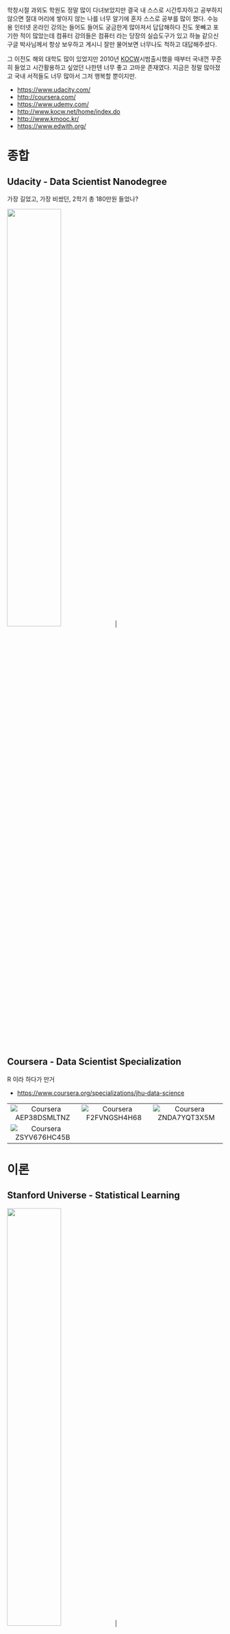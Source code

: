 

학창시절 과외도 학원도 정말 많이 다녀보았지만 결국 내 스스로 시간투자하고 공부하지 않으면 절대 머리에 쌓아지 않는 나를 너무 알기에 혼자 스스로 공부를 많이 했다. 수능용 인터넷 온라인 강의는 들어도 들어도 궁금한게 많아져서 답답해하다 진도 못빼고 포기한 적이 많았는데 컴퓨터 강의들은 컴퓨터 라는 당장의 실습도구가 있고 하늘 같으신 구글 박사님께서 항상 보우하고 계시니 잘만 물어보면 너무나도 척하고 대답해주셨다.

그 이전도 해외 대학도 많이 있었지만 2010년 [KOCW](http://www.kocw.net/home/index.do)시범출시했을 때부터 국내껀 꾸준히 들었고 시간활용하고 싶었던 나한텐 너무 좋고 고마운 존재였다. 지금은 정말 많아졌고 국내 서적들도 너무 많아서 그저 행복할 뿐이지만.

* https://www.udacity.com/
* http://coursera.com/
* https://www.udemy.com/
* http://www.kocw.net/home/index.do
* http://www.kmooc.kr/
* https://www.edwith.org/

<!-- 
대학교 전자공학 재학생이 이 언어 저 언어 공부하면서 matlab으로 시뮬레이션하고, C로 임베디드 포팅하다가 확률통계 쪽 라이브러리가 쉽고 빨리 잘 되어 있다고 하길래 접해본게 R, Python 독학이었다.

R은 뭐랄까..가장 먼저 해본거였고 C 하다가 해보니 간단하고 시각화도 재밌고 뭔가 변하는게 신기했는데 쉽게 까먹었다. 잘 안썼다는 얘기겠지? Python은 R에 비해 더 쉬웠고 잊어먹을 필요 없이 간단한 구조에.. 꼭 나중에제대로 공부해야지! 하면서 훑어보고 넘어갔던거 같다.

||||
|:---:|:---:|:---:|
||||
||||
||||
||||
||||
-->



# 종합

## Udacity - Data Scientist Nanodegree

가장 길었고, 가장 비쌌던, 2학기 총 180만원 들었나?

<img src="https://user-images.githubusercontent.com/8021479/113226677-b2294e80-92cb-11eb-9a2b-e76c7e29fd52.jpg" width="50%" height="50%">|




## Coursera - Data Scientist Specialization

R 이라 하다가 만거
* https://www.coursera.org/specializations/jhu-data-science

||||
|:---:|:---:|:---:|
|![Coursera AEP38DSMLTNZ](https://user-images.githubusercontent.com/8021479/113226477-4810a980-92cb-11eb-8feb-732b91c9d62e.jpg)|![Coursera F2FVNGSH4H68](https://user-images.githubusercontent.com/8021479/113226479-4941d680-92cb-11eb-9488-2637a7a46e59.jpg)|![Coursera ZNDA7YQT3X5M](https://user-images.githubusercontent.com/8021479/113226482-4941d680-92cb-11eb-865c-71e0fc8634ed.jpg)|
|![Coursera ZSYV676HC45B](https://user-images.githubusercontent.com/8021479/113226483-49da6d00-92cb-11eb-9720-a78ebdd287cd.jpg)|||


# 이론

## Stanford Universe - Statistical Learning

<img src="https://user-images.githubusercontent.com/8021479/113226673-b05f8b00-92cb-11eb-8f48-55f79ff38fc8.jpg" width="50%" height="50%">|

## Coursera - Mathmatics For Machine Learning Specialization

<img src="https://user-images.githubusercontent.com/8021479/113226594-89a15480-92cb-11eb-9564-d5bbd6bee6c9.jpg" width="50%" height="50%">|

||||
|:---:|:---:|:---:|
|![Coursera 7YHLN5C2Z8Y7](https://user-images.githubusercontent.com/8021479/113226544-6f677680-92cb-11eb-8835-9cb12dbb719e.jpg)|![Coursera TCEGYB8NYKBA](https://user-images.githubusercontent.com/8021479/113226545-7098a380-92cb-11eb-9f16-57786f0aa719.jpg)|![Coursera VY3MJDK3M5ZP](https://user-images.githubusercontent.com/8021479/113226547-71313a00-92cb-11eb-9d2e-c4d6cdc91154.jpg)|



## Coursera - Data Structures And Algorithms Specialization

<img src="https://user-images.githubusercontent.com/8021479/113226597-8b6b1800-92cb-11eb-8f40-2f59ec5b39b9.jpg" width="50%" height="50%">|

||||
|:---:|:---:|:---:|
|![Coursera 94DAYHUFRFJ5](https://user-images.githubusercontent.com/8021479/113226514-61195a80-92cb-11eb-91b6-3f0c79af2ecf.jpg)|![Coursera LS3YCKLKTNUU](https://user-images.githubusercontent.com/8021479/113226515-61b1f100-92cb-11eb-98f1-c3ad64eb8453.jpg)|![Coursera QCX5M9NXT3SX](https://user-images.githubusercontent.com/8021479/113226516-624a8780-92cb-11eb-9c07-e9d67ba07f4e.jpg)|
|![Coursera TKFKD7VD7QYB](https://user-images.githubusercontent.com/8021479/113226517-62e31e00-92cb-11eb-9b84-f6667f20ef81.jpg)|![Coursera ZBJCXDW5YKF9](https://user-images.githubusercontent.com/8021479/113226519-62e31e00-92cb-11eb-8f85-299828d53998.jpg)|![Coursera ZG8FCL4SWQNL](https://user-images.githubusercontent.com/8021479/113226520-637bb480-92cb-11eb-8fa4-bd94220e9aa8.jpg)|

# 언어 
## Coursera - Python For Everybody Specialization

너무 재밌게 했었던, 현재는 척 교수님이 인기가 많아져서 네이버 edwith로 번역되어 넘어와 있고 자격증도 준다고 함

<img src="https://user-images.githubusercontent.com/8021479/113226596-8ad28180-92cb-11eb-8553-17aa784dc7bb.jpg" width="50%" height="50%">|

||||
|:---:|:---:|:---:|
|![Coursera B6XG4AHWYQUR](https://user-images.githubusercontent.com/8021479/113226563-7c846580-92cb-11eb-8d0f-0f311d534fc8.jpg)|![Coursera B6XG4AHWYQUR](https://user-images.githubusercontent.com/8021479/113226563-7c846580-92cb-11eb-8d0f-0f311d534fc8.jpg)|![Coursera CBJUQ93DR7CZ](https://user-images.githubusercontent.com/8021479/113226565-7db59280-92cb-11eb-83bb-173a6ca4cfce.jpg)|
|![Coursera NA54M489KAAG](https://user-images.githubusercontent.com/8021479/113226568-7db59280-92cb-11eb-902f-d696f4ec3f4e.jpg)|![Coursera P9ZU7BAGU2UR](https://user-images.githubusercontent.com/8021479/113226569-7e4e2900-92cb-11eb-8bde-4b74cf57bdbf.jpg)|![Coursera VNTDCG84HUEK](https://user-images.githubusercontent.com/8021479/113226570-7ee6bf80-92cb-11eb-9c13-8cfc82594ea6.jpg)|


# 오프라인 강의
## 컴퓨터 과학

대전 카이스트 옆 KISTI에서 진행한 슈퍼컴퓨터 활용과정

||||
|:---:|:---:|:---:|
|![5호기 슈퍼컴퓨터 활용](https://user-images.githubusercontent.com/8021479/113226616-99b93400-92cb-11eb-867f-1ac4b28ab6fd.jpg)|![0321-0321-MPI 프로그래밍(고급)](https://user-images.githubusercontent.com/8021479/113226618-9a51ca80-92cb-11eb-933a-e80758a083e1.jpg)|![0322-0322-하이브리드 프로그래밍](https://user-images.githubusercontent.com/8021479/113226619-9aea6100-92cb-11eb-8a93-5078d96931ff.jpg)|
|![0401-파이썬](https://user-images.githubusercontent.com/8021479/113226621-9b82f780-92cb-11eb-9e51-1a6097aff1f3.jpg)|![0402-0403-성능최적화 벡터화](https://user-images.githubusercontent.com/8021479/113226622-9b82f780-92cb-11eb-9f82-226195b4b8ef.jpg)|![0404-수치해석라이브러리](https://user-images.githubusercontent.com/8021479/113226623-9c1b8e00-92cb-11eb-8a02-03c75aabb521.jpg)|
|![Fortran](https://user-images.githubusercontent.com/8021479/113226625-9cb42480-92cb-11eb-9852-2dc9275bf26c.jpg)|![리눅스 (Linux)](https://user-images.githubusercontent.com/8021479/113226626-9cb42480-92cb-11eb-98ef-21eed1b65e58.jpg)|![MPI 프로그래밍(초급)](https://user-images.githubusercontent.com/8021479/113226628-9d4cbb00-92cb-11eb-96da-5cca5ed74f4e.jpg)|
|![OpenMP 프로그래밍(초급)](https://user-images.githubusercontent.com/8021479/113226630-9de55180-92cb-11eb-9402-881d22224066.jpg)|![병렬 프로그래밍(Parallel Programming)](https://user-images.githubusercontent.com/8021479/113226631-9de55180-92cb-11eb-909d-a8a4ae653038.jpg)|![시스템운영 (System Operation)](https://user-images.githubusercontent.com/8021479/113226632-9e7de800-92cb-11eb-93b1-d117436718f7.jpg)|
||||



